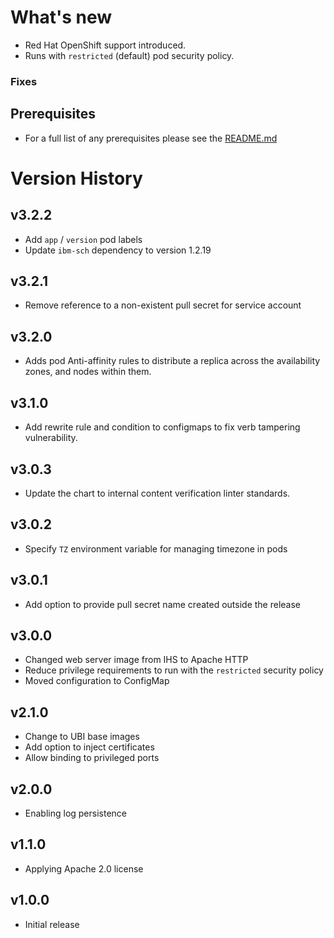 # What's new

* Red Hat OpenShift support introduced.
* Runs with `restricted` (default) pod security policy.

### Fixes

## Prerequisites

* For a full list of any prerequisites please see the [README.md](README.md)

# Version History

## v3.2.2

* Add `app` / `version` pod labels
* Update `ibm-sch` dependency to version 1.2.19

## v3.2.1

* Remove reference to a non-existent pull secret for service account

## v3.2.0

* Adds pod Anti-affinity rules to distribute a replica across the availability zones, and nodes within them.

## v3.1.0

* Add rewrite rule and condition to configmaps to fix verb tampering vulnerability.

## v3.0.3

* Update the chart to internal content verification linter standards.

## v3.0.2

* Specify `TZ` environment variable for managing timezone in pods

## v3.0.1

* Add option to provide pull secret name created outside the release

## v3.0.0

* Changed web server image from IHS to Apache HTTP
* Reduce privilege requirements to run with the `restricted` security policy
* Moved configuration to ConfigMap

## v2.1.0

* Change to UBI base images
* Add option to inject certificates
* Allow binding to privileged ports

## v2.0.0

* Enabling log persistence

## v1.1.0

* Applying Apache 2.0 license

## v1.0.0

* Initial release
